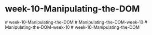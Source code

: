 ﻿# week-10-Manipulating-the-DOM
#   w e e k - 1 0 - M a n i p u l a t i n g - t h e - D O M  
 #   M a n i p u l a t i n g - t h e - D O M - w e e k - 1 0  
 #   M a n i p u l a t i n g - t h e - D O M - w e e k - 1 0  
 #   w e e k - 1 0 - M a n i p u l a t i n g - t h e - D O M  
 